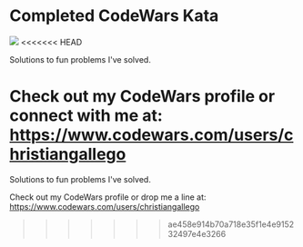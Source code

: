 # Completed CodeWars Kata

<a href = "https://www.codewars.com/users/christiangallego" target="_blank"> <img src="https://www.codewars.com/users/christiangallego/badges/large"/></a>
<<<<<<< HEAD
 
Solutions to fun problems I've solved.

Check out my CodeWars profile or connect with me at: https://www.codewars.com/users/christiangallego
=======
  
Solutions to fun problems I've solved.

Check out my CodeWars profile or drop me a line at: https://www.codewars.com/users/christiangallego

>>>>>>> ae458e914b70a718e35f1e4e915232497e4e3266
